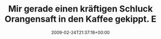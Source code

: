 ---
retweeted: false
source: <a href="http://twitter.com" rel="nofollow">Twitter Web Client</a>
entities:
  hashtags:
  - text: montag
    indices:
    - '124'
    - '131'
  symbols: []
  user_mentions: []
  urls: []
display_text_range:
- '0'
- '136'
favorite_count: '0'
id_str: '1246554977'
truncated: false
retweet_count: '0'
id: '1246554977'
created_at: Tue Feb 24 21:37:18 +0000 2009
favorited: false
full_text: 'Mir gerade einen kräftigen Schluck Orangensaft in den Kaffee gekippt.
  Erzählt was ihr wollt, Ich glaube immernoch das heute #montag ist.'
lang: de
tags:
- montag
- pesos/twitter
date: '2009-02-24T21:37:18+00:00'
src: https://twitter.com/bascht/status/1246554977
original_url: https://twitter.com/bascht/status/1246554977
type: twitter_tweet
text: 'Mir gerade einen kräftigen Schluck Orangensaft in den Kaffee gekippt. Erzählt
  was ihr wollt, Ich glaube immernoch das heute #montag ist.'
title: Mir gerade einen kräftigen Schluck Orangensaft in den Kaffee gekippt. E

---